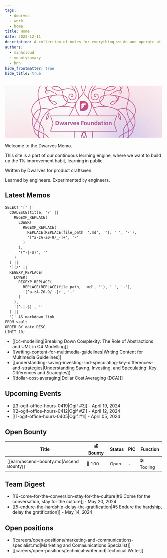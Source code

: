 ```yaml
---
tags:
  - dwarves
  - work
  - home
title: Home
date: 2023-12-11
description: A collection of notes for everything we do and operate at Dwarves. This is where we keep our internal notes.
authors:
  - minhcloud
  - monotykamary
  - hnh
hide_frontmatter: true
hide_title: true
---
```


![](assets/home_cover.webp)

Welcome to the Dwarves Memo.

This site is a part of our continuous learning engine, where we want to build up the 1% improvement habit, learning in public.

Written by Dwarves for product craftsmen.

Learned by engineers. Experimented by engineers.

## Latest Memos
```dsql-list
SELECT '[' || 
  COALESCE(title, '/' || 
    REGEXP_REPLACE(
      LOWER(
        REGEXP_REPLACE(
          REPLACE(REPLACE(file_path, '.md', ''), ' ', '-'),
          '[^a-zA-Z0-9/_-]+', '-'
        )
      ),
      '(^-|-$)', ''
    )
  ) || 
  '](/' || 
  REGEXP_REPLACE(
    LOWER(
      REGEXP_REPLACE(
        REPLACE(REPLACE(file_path, '.md', ''), ' ', '-'),
        '[^a-zA-Z0-9/_-]+', '-'
      )
    ),
    '(^-|-$)', ''
  ) || 
  ')' AS markdown_link
FROM vault
ORDER BY date DESC
LIMIT 10;
```

- [[c4-modelling|Breaking Down Complexity: The Role of Abstractions and UML in C4 Modelling]]
- [[writing-content-for-multimedia-guidelines|Writing Content for Multimedia Guidelines]]
- [[understanding-saving-investing-and-speculating-key-differences-and-strategies|Understanding Saving, Investing, and Speculating: Key Differences and Strategies]]
- [[dollar-cost-averaging|Dollar Cost Averaging (DCA)]]

## Upcoming Events
- [[3-ogif-office-hours-0419|Ogif #3]] - April 19, 2024
- [[2-ogif-office-hours-0412|Ogif #2]] - April 12, 2024
- [[1-ogif-office-hours-0405|Ogif #1]] - April 05, 2024

## Open Bounty
| Title                                    | 💰 Bounty | Status | PIC | Function  |
| ---------------------------------------- | -------- | ------ | --- | --------- |
| [[earn/ascend-bounty.md\|Ascend Bounty]] | 🧊 100    | Open   | \-  | 🛠️ Tooling |

## Team Digest

- [[6-come-for-the-conversion-stay-for-the-culture|#6 Come for the conversation, stay for the culture]] - May 20, 2024
- [[5-endure-the-hardship-delay-the-gratification|#5 Endure the hardship, delay the gratification]] - May 14, 2024

## Open positions
- [[careers/open-positions/marketing-and-communications-specialist.md|Marketing and Communications Specialist]]
- [[careers/open-positions/technical-writer.md|Technical Writer]]
